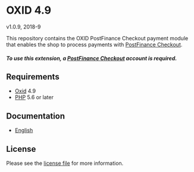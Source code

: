# OXID 4.9

v1.0.9, 2018-9

This repository contains the OXID  PostFinance Checkout payment module that enables the shop to process payments with [PostFinance Checkout](https://www.postfinance.ch).

##### To use this extension, a [PostFinance Checkout](https://www.postfinance.ch) account is required.

## Requirements

* [Oxid](https://www.oxid-esales.com/) 4.9
* [PHP](http://php.net/) 5.6 or later

## Documentation

* [English](https://plugin-documentation.postfinance-checkout.ch/pfpayments/oxid-4.9/1.0.9/docs/en/documentation.html)

## License

Please see the [license file](https://github.com/pfpayments/oxid-4.9/blob/1.0.9/LICENSE) for more information.